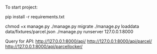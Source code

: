 To start project:

pip install -r requirements.txt

chmod +x manage.py
./manage.py migrate
./manage.py loaddata data/fixtures/parcel.json
./manage.py runserver 127.0.0.1:8000

Query for API:
http://127.0.0.1:8000/api/
http://127.0.0.1:8000/api/parcel/
http://127.0.0.1:8000/api/parcellocker/